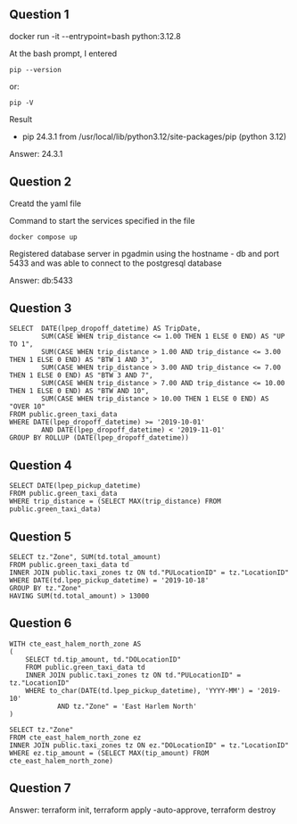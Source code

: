 ## Question 1
docker run -it --entrypoint=bash python:3.12.8

At the bash prompt, I entered
```shell
pip --version
```
or:
```shell
pip -V
```

Result
* pip 24.3.1 from /usr/local/lib/python3.12/site-packages/pip (python 3.12)

Answer: 24.3.1

## Question 2
Creatd the yaml file

Command to start the services specified in the file
```shell
docker compose up
```
Registered database server in pgadmin using the hostname - db and port 5433 and was able to connect to the postgresql database

Answer: db:5433

## Question 3
```shell
SELECT	DATE(lpep_dropoff_datetime) AS TripDate,
		SUM(CASE WHEN trip_distance <= 1.00 THEN 1 ELSE 0 END) AS "UP TO 1",
		SUM(CASE WHEN trip_distance > 1.00 AND trip_distance <= 3.00 THEN 1 ELSE 0 END) AS "BTW 1 AND 3",
		SUM(CASE WHEN trip_distance > 3.00 AND trip_distance <= 7.00 THEN 1 ELSE 0 END) AS "BTW 3 AND 7",
		SUM(CASE WHEN trip_distance > 7.00 AND trip_distance <= 10.00 THEN 1 ELSE 0 END) AS "BTW AND 10",
		SUM(CASE WHEN trip_distance > 10.00 THEN 1 ELSE 0 END) AS "OVER 10"
FROM public.green_taxi_data
WHERE DATE(lpep_dropoff_datetime) >= '2019-10-01' 
		AND DATE(lpep_dropoff_datetime) < '2019-11-01'
GROUP BY ROLLUP (DATE(lpep_dropoff_datetime))
```

## Question 4
```shell
SELECT DATE(lpep_pickup_datetime)
FROM public.green_taxi_data
WHERE trip_distance = (SELECT MAX(trip_distance) FROM public.green_taxi_data)
```

## Question 5
```shell
SELECT tz."Zone", SUM(td.total_amount)
FROM public.green_taxi_data td
INNER JOIN public.taxi_zones tz ON td."PULocationID" = tz."LocationID"
WHERE DATE(td.lpep_pickup_datetime) = '2019-10-18'
GROUP BY tz."Zone"
HAVING SUM(td.total_amount) > 13000
```

## Question 6
```shell
WITH cte_east_halem_north_zone AS
(
	SELECT td.tip_amount, td."DOLocationID"
	FROM public.green_taxi_data td
	INNER JOIN public.taxi_zones tz ON td."PULocationID" = tz."LocationID"
	WHERE to_char(DATE(td.lpep_pickup_datetime), 'YYYY-MM') = '2019-10'
			AND tz."Zone" = 'East Harlem North'
)

SELECT tz."Zone"
FROM cte_east_halem_north_zone ez
INNER JOIN public.taxi_zones tz ON ez."DOLocationID" = tz."LocationID"
WHERE ez.tip_amount = (SELECT MAX(tip_amount) FROM cte_east_halem_north_zone)
```

## Question 7
Answer: terraform init, terraform apply -auto-approve, terraform destroy
